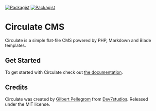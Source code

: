 [![Packagist](https://img.shields.io/packagist/v/CirculateCMS/circulate.svg)](https://packagist.org/packages/circulatecms/circulate) [![Packagist](https://img.shields.io/packagist/dt/CirculateCMS/circulate.svg)](https://packagist.org/packages/circulatecms/circulate)

# Circulate CMS

Circulate is a simple flat-file CMS powered by PHP, Markdown and Blade templates.

## Get Started

To get started with Circulate check out [the documentation](https://circulatecms.com/docs).

## Credits

Circulate was created by [Gilbert Pellegrom](https://gilbitron.me) from [Dev7studios](https://dev7studios.co). Released under the MIT license.